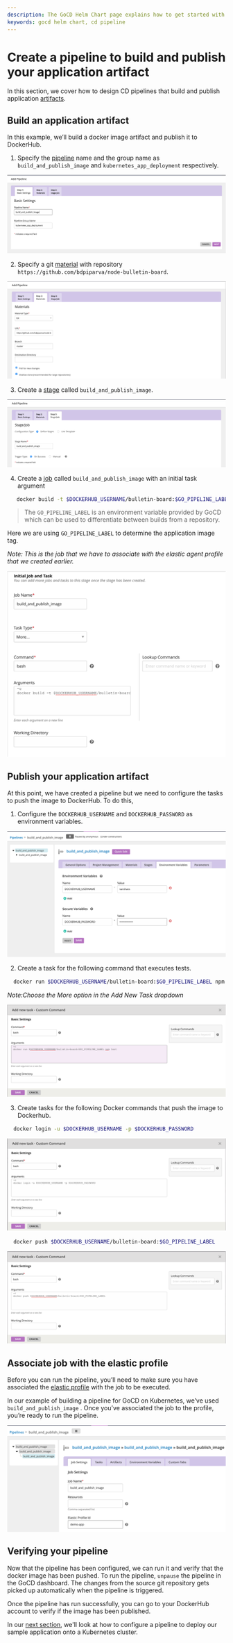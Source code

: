 ```yaml
---
description: The GoCD Helm Chart page explains how to get started with GoCD for kubernetes using Helm.
keywords: gocd helm chart, cd pipeline
---
```

# Create a pipeline to build and publish your application artifact

In this section, we cover how to design CD pipelines that build and publish application [artifacts](https://docs.gocd.org/current/introduction/concepts_in_go.html#artifacts).

## Build an application artifact

In this example, we’ll build a docker image artifact and publish it to DockerHub.

1. Specify the [pipeline](https://docs.gocd.org/current/introduction/concepts_in_go.html#pipeline) name and the group name as `build_and_publish_image` and `kubernetes_app_deployment` respectively.

  ![](../../resources/images/gocd-helm-chart/pipeline_wizard_add_pipeline.png)

2. Specify a git [material](https://docs.gocd.org/current/introduction/concepts_in_go.html#materials) with repository `https://github.com/bdpiparva/node-bulletin-board`.

  ![](../../resources/images/gocd-helm-chart/pipeline_wizard_add_material.png)

3. Create a [stage](https://docs.gocd.org/current/introduction/concepts_in_go.html#stage) called `build_and_publish_image`.

  ![](../../resources/images/gocd-helm-chart/pipeline_wizard_add_stage.png)

4. Create a [job](https://docs.gocd.org/current/introduction/concepts_in_go.html#job) called `build_and_publish_image` with an initial task argument
```bash
   docker build -t $DOCKERHUB_USERNAME/bulletin-board:$GO_PIPELINE_LABEL . -f Dockerfile.application
```

  > The `GO_PIPELINE_LABEL` is an environment variable provided by GoCD which can be used to differentiate between builds from a repository. 
  
  Here we are using `GO_PIPELINE_LABEL` to determine the application image tag.

  *Note: This is the job that we have to associate with the elastic agent profile that we created earlier.*

  ![](../../resources/images/gocd-helm-chart/pipeline_wizard_add_job.png)

## Publish your application artifact

At this point, we have created a pipeline but we need to configure the tasks to push the image to DockerHub. To do this,


1. Configure the `DOCKERHUB_USERNAME` and `DOCKERHUB_PASSWORD` as environment variables.

  ![](../../resources/images/gocd-helm-chart/configure_env_vars.png)

2. Create a task for the following command that executes tests.

  ```bash
    docker run $DOCKERHUB_USERNAME/bulletin-board:$GO_PIPELINE_LABEL npm test
  ```
  *Note:Choose the More option in the Add New Task dropdown*

  ![](../../resources/images/gocd-helm-chart/docker_test.png)

3. Create tasks for the following Docker commands that push the image to Dockerhub.

  ```bash
    docker login -u $DOCKERHUB_USERNAME -p $DOCKERHUB_PASSWORD
  ```

  ![](../../resources/images/gocd-helm-chart/docker_login.png)

  ```bash
    docker push $DOCKERHUB_USERNAME/bulletin-board:$GO_PIPELINE_LABEL
  ```
  
  ![](../../resources/images/gocd-helm-chart/docker_push.png)


## Associate job with the elastic profile

Before you can run the pipeline, you’ll need to make sure you have associated the [elastic profile](elastic_profiles.md) with the job to be executed. 

In our example of building a pipeline for GoCD on Kubernetes, we’ve used `build_and_publish_image` . Once you’ve associated the job to the profile, you’re ready to run the pipeline.

  ![](../../resources/images/gocd-helm-chart/associate_job_with_profile.png)

## Verifying your pipeline

Now that the pipeline has been configured, we can run it and verify that the docker image has been pushed. To run the pipeline, `unpause` the pipeline in the GoCD dashboard. The changes from the source git repository gets picked up automatically when the pipeline is triggered.

Once the pipeline has run successfully, you can go to your DockerHub account to verify if the image has been published.

In our [next section](creating_a_deploy_pipeline.md), we'll look at how to configure a pipeline to deploy our sample application onto a Kubernetes cluster.
